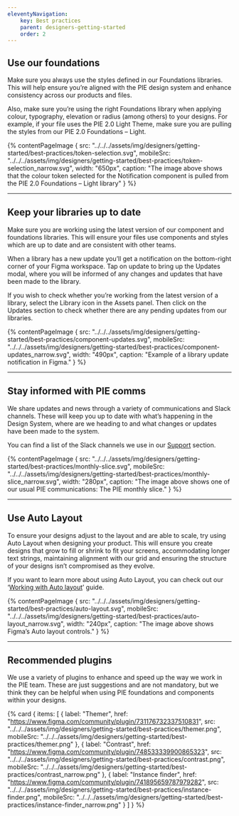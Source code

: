 ```yaml
---
eleventyNavigation:
    key: Best practices
    parent: designers-getting-started
    order: 2
---
```

## Use our foundations

Make sure you always use the styles defined in our Foundations libraries. This will help ensure you’re aligned with the PIE design system and enhance consistency across our products and files.

Also, make sure you’re using the right Foundations library when applying colour, typography, elevation or radius (among others) to your designs. For example, if your file uses the PIE 2.0 Light Theme, make sure you are pulling the styles from our PIE 2.0 Foundations – Light.

{% contentPageImage {
src: "../../../assets/img/designers/getting-started/best-practices/token-selection.svg",
mobileSrc: "../../../assets/img/designers/getting-started/best-practices/token-selection_narrow.svg",
width: "650px",
caption: "The image above shows that the colour token selected for the Notification component is pulled from the PIE 2.0 Foundations – Light library"
} %}

---

## Keep your libraries up to date

Make sure you are working using the latest version of our component and foundations libraries. This will ensure your files use components and styles which are up to date and are consistent with other teams.

When a library has a new update you’ll get a notification on the bottom-right corner of your Figma workspace. Tap on update to bring up the Updates modal, where you will be informed of any changes and updates that have been made to the library.

If you wish to check whether you’re working from the latest version of a library, select the Library icon in the Assets panel. Then click on the Updates section to check whether there are any pending updates from our libraries.

{% contentPageImage {
src: "../../../assets/img/designers/getting-started/best-practices/component-updates.svg",
mobileSrc: "../../../assets/img/designers/getting-started/best-practices/component-updates_narrow.svg",
width: "490px",
caption: "Example of a library update notification in Figma."
} %}

---

## Stay informed with PIE comms

We share updates and news through a variety of communications and Slack channels. These will keep you up to date with what’s happening in the Design System, where are we heading to and what changes or updates have been made to the system.

You can find a list of the Slack channels we use in our [Support]() section.

{% contentPageImage {
src: "../../../assets/img/designers/getting-started/best-practices/monthly-slice.svg",
mobileSrc: "../../../assets/img/designers/getting-started/best-practices/monthly-slice_narrow.svg",
width: "280px",
caption: "The image above shows one of our usual PIE communications: The PIE monthly slice."
} %}

---

## Use Auto Layout

To ensure your designs adjust to the layout and are able to scale, try using Auto Layout when designing your product. This will ensure you create designs that grow to fill or shrink to fit your screens, accommodating longer text strings, maintaining alignment with our grid and ensuring the structure of your designs isn’t compromised as they evolve.

If you want to learn more about using Auto Layout, you can check out our ‘[Working with Auto layout]()’ guide.

{% contentPageImage {
src: "../../../assets/img/designers/getting-started/best-practices/auto-layout.svg",
mobileSrc: "../../../assets/img/designers/getting-started/best-practices/auto-layout_narrow.svg",
width: "240px",
caption: "The image above shows Figma’s Auto layout controls."
} %}

---

## Recommended plugins

We use a variety of plugins to enhance and speed up the way we work in the PIE team. These are just suggestions and are not mandatory, but we think they can be helpful when using PIE foundations and components within your designs.

{% card {
  items: [
        {
          label: "Themer",
          href: "https://www.figma.com/community/plugin/731176732337510831",
          src: "../../../assets/img/designers/getting-started/best-practices/themer.png",
          mobileSrc: "../../../assets/img/designers/getting-started/best-practices/themer.png"
        },
        {
          label: "Contrast",
          href: "https://www.figma.com/community/plugin/748533339900865323",
          src: "../../../assets/img/designers/getting-started/best-practices/contrast.png",
          mobileSrc: "../../../assets/img/designers/getting-started/best-practices/contrast_narrow.png"
        },
        {
          label: "Instance finder",
          href: "https://www.figma.com/community/plugin/741895659787979282",
          src: "../../../assets/img/designers/getting-started/best-practices/instance-finder.png",
          mobileSrc: "../../../assets/img/designers/getting-started/best-practices/instance-finder_narrow.png"
        }
    ]
} %}
